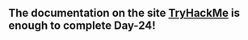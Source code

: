 ## The documentation on the site [TryHackMe](https://tryhackme.com/room/adventofcyber3) is enough to complete Day-24!

